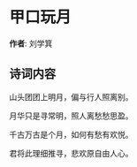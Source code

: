 # 甲口玩月

**作者**: 刘学箕

## 诗词内容

山头团团上明月，偏与行人照离别。

月华只是寻常明，照人离愁愁思盈。

千古万古是个月，如何有愁有欢悦。

君将此理细推寻，悲欢原自由人心。

